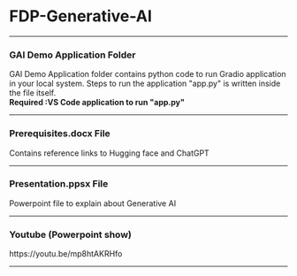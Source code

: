 # FDP-Generative-AI

<hr>
<H3> GAI Demo Application Folder </H3>
GAI Demo Application folder contains python code to run Gradio application in your local system.
Steps to run the application "app.py" is written inside the file itself.<br>
<b>Required :VS Code application to run "app.py"</b>
<hr>

<H3> Prerequisites.docx File </H3>
Contains reference links to Hugging face and ChatGPT
<hr>

<H3> Presentation.ppsx File </H3>
Powerpoint file to explain about Generative AI
<hr>

<h3>Youtube (Powerpoint show)</h3> 
https://youtu.be/mp8htAKRHfo
<hr>
